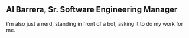 ## Al Barrera, Sr. Software Engineering Manager

I'm also just a nerd, standing in front of a bot, asking it to do my work for me.
